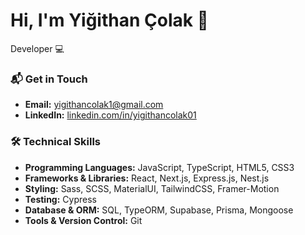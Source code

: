 # Hi, I'm Yiğithan Çolak 👋

Developer 💻

### 📬 Get in Touch

- **Email:** [yigithancolak1@gmail.com](mailto:yigithancolak1@gmail.com)
- **LinkedIn:** [linkedin.com/in/yigithancolak01](https://www.linkedin.com/in/yigithancolak01/)


### 🛠 Technical Skills

- **Programming Languages:** JavaScript, TypeScript, HTML5, CSS3
- **Frameworks & Libraries:** React, Next.js, Express.js, Nest.js
- **Styling:** Sass, SCSS, MaterialUI, TailwindCSS, Framer-Motion
- **Testing:** Cypress
- **Database & ORM:** SQL, TypeORM, Supabase, Prisma, Mongoose
- **Tools & Version Control:** Git
